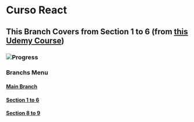 # Curso React

## This Branch Covers from Section 1 to 6 (from [this Udemy Course](https://www.udemy.com/course/react-the-complete-guide-incl-redux/)) 

### ![Progress](https://progress-bar.dev/19/?title=Course-Progress)

### Branchs Menu

####  [Main Branch](https://github.com/talessoares/curso_react)

#### [Section 1 to 6](https://github.com/talessoares/curso_react/tree/section01to06)

#### [Section 8 to 9](https://github.com/talessoares/curso_react/tree/section08to09)
